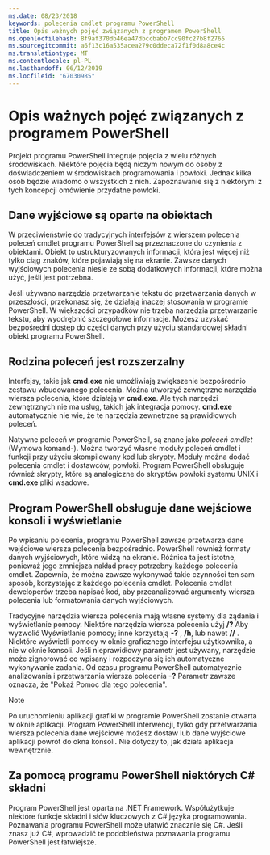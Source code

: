 ```yaml
---
ms.date: 08/23/2018
keywords: polecenia cmdlet programu PowerShell
title: Opis ważnych pojęć związanych z programem PowerShell
ms.openlocfilehash: 8f9af370db46ea47dbccbabb7cc90fc27b8f2765
ms.sourcegitcommit: a6f13c16a535acea279c0ddeca72f1f0d8a8ce4c
ms.translationtype: MT
ms.contentlocale: pl-PL
ms.lasthandoff: 06/12/2019
ms.locfileid: "67030985"
---
```

# <a name="understanding-important-powershell-concepts"></a>Opis ważnych pojęć związanych z programem PowerShell

Projekt programu PowerShell integruje pojęcia z wielu różnych środowiskach. Niektóre pojęcia będą niczym nowym do osoby z doświadczeniem w środowiskach programowania i powłoki. Jednak kilka osób będzie wiadomo o wszystkich z nich. Zapoznawanie się z niektórymi z tych koncepcji omówienie przydatne powłoki.

## <a name="output-is-object-based"></a>Dane wyjściowe są oparte na obiektach

W przeciwieństwie do tradycyjnych interfejsów z wierszem polecenia poleceń cmdlet programu PowerShell są przeznaczone do czynienia z obiektami.
Obiekt to ustrukturyzowanych informacji, która jest więcej niż tylko ciąg znaków, które pojawiają się na ekranie. Zawsze danych wyjściowych polecenia niesie ze sobą dodatkowych informacji, które można użyć, jeśli jest potrzebna.

Jeśli używano narzędzia przetwarzanie tekstu do przetwarzania danych w przeszłości, przekonasz się, że działają inaczej stosowania w programie PowerShell. W większości przypadków nie trzeba narzędzia przetwarzanie tekstu, aby wyodrębnić szczegółowe informacje. Możesz uzyskać bezpośredni dostęp do części danych przy użyciu standardowej składni obiekt programu PowerShell.

## <a name="the-command-family-is-extensible"></a>Rodzina poleceń jest rozszerzalny

Interfejsy, takie jak **cmd.exe** nie umożliwiają zwiększenie bezpośrednio zestawu wbudowanego polecenia. Można utworzyć zewnętrzne narzędzia wiersza polecenia, które działają w **cmd.exe**. Ale tych narzędzi zewnętrznych nie ma usług, takich jak integracja pomocy. **cmd.exe** automatycznie nie wie, że te narzędzia zewnętrzne są prawidłowych poleceń.

Natywne poleceń w programie PowerShell, są znane jako *poleceń cmdlet* (Wymowa komand-). Można tworzyć własne moduły poleceń cmdlet i funkcji przy użyciu skompilowany kod lub skrypty. Moduły można dodać polecenia cmdlet i dostawców, powłoki. Program PowerShell obsługuje również skrypty, które są analogiczne do skryptów powłoki systemu UNIX i **cmd.exe** pliki wsadowe.

## <a name="powershell-handles-console-input-and-display"></a>Program PowerShell obsługuje dane wejściowe konsoli i wyświetlanie

Po wpisaniu polecenia, programu PowerShell zawsze przetwarza dane wejściowe wiersza polecenia bezpośrednio. PowerShell również formaty danych wyjściowych, które widzą na ekranie. Różnica ta jest istotne, ponieważ jego zmniejsza nakład pracy potrzebny każdego polecenia cmdlet. Zapewnia, że można zawsze wykonywać takie czynności ten sam sposób, korzystając z każdego polecenia cmdlet. Polecenia cmdlet deweloperów trzeba napisać kod, aby przeanalizować argumenty wiersza polecenia lub formatowania danych wyjściowych.

Tradycyjne narzędzia wiersza polecenia mają własne systemy dla żądania i wyświetlanie pomocy. Niektóre narzędzia wiersza polecenia użyj **/?** Aby wyzwolić Wyświetlanie pomocy; inne korzystają **-?** , **/h**, lub nawet **//** . Niektóre wyświetli pomocy w oknie graficznego interfejsu użytkownika, a nie w oknie konsoli. Jeśli nieprawidłowy parametr jest używany, narzędzie może zignorować co wpisany i rozpoczyna się ich automatyczne wykonywanie zadania.
Od czasu programu PowerShell automatycznie analizowania i przetwarzania wiersza polecenia **-?** Parametr zawsze oznacza, że "Pokaż Pomoc dla tego polecenia".

> [!NOTE]
> Po uruchomieniu aplikacji grafiki w programie PowerShell zostanie otwarta w oknie aplikacji.
> Program PowerShell interwencji, tylko gdy przetwarzania wiersza polecenia dane wejściowe możesz dostaw lub dane wyjściowe aplikacji powrót do okna konsoli. Nie dotyczy to, jak działa aplikacja wewnętrznie.

## <a name="powershell-uses-some-c-syntax"></a>Za pomocą programu PowerShell niektórych C# składni

Program PowerShell jest oparta na .NET Framework. Współużytkuje niektóre funkcje składni i słów kluczowych z C# języka programowania. Poznawania programu PowerShell może ułatwić znacznie się C#. Jeśli znasz już C#, wprowadzić te podobieństwa poznawania programu PowerShell jest łatwiejsze.
